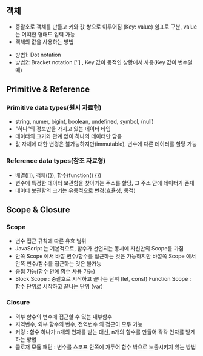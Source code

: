 
 ## 객체
 - 중괄호로 객체를 만들고 키와 값 쌍으로 이루어짐 (Key: value) 쉼표로 구분, value는 어떠한 형태도 입력 가능
 - 객체의 값을 사용하는 방법
  * 방법1: Dot notation
  * 방법2: Bracket notation [‘’] , Key 값이 동적인 상황에서 사용(Key 값이 변수일 때)


  ## Primitive & Reference
  
  ### Primitive data types(원시 자료형)

- string, numer, bigint, boolean, undefined, symbol, (null)
- "하나"의 정보만을 가지고 있는 데이터 타입
- 데이터의 크기와 관계 없이 하나의 데이터만 담음
- 값 자체에 대한 변경은 불가능하지만(immutable), 변수에 다른 데이터를 할당 가능

### Reference data types(참조 자료형)

- 배열([]), 객체({}), 함수(function() {})
- 변수에 특정한 데이터 보관함을 찾아가는 주소를 할당, 그 주소 안에 데이터가 존재
- 데이터 보관함의 크기는 유동적으로 변경(효율성, 동적)

 ## Scope & Closure

 ### Scope

- 변수 접근 규칙에 따른 유효 범위
- JavaScript 는 기본적으로, 함수가 선언되는 동시에 자신만의 Scope를 가짐
- 안쪽 Scope 에서 바깥 변수/함수를 접근하는 것은 가능하지만
바깥쪽 Scope 에서 안쪽 변수/함수를 접근하는 것은 불가능
- 중첩 가능(함수 안에 함수 사용 가능)
- Block Scope : 중괄호로 시작하고 끝나는 단위 (let, const)
Function Scope : 함수 단위로 시작하고 끝나는 단위 (var)

### Closure

- 외부 함수의 변수에 접근할 수 있는 내부함수
- 지역변수, 외부 함수의 변수, 전역변수 의 접근이 모두 가능
- 커링 : 함수 하나가 n개의 인자를 받는 대신, n개의 함수를 만들어 각각 인자를 받게 하는 방법
- 클로저 모듈 패턴 : 변수를 스코프 안쪽에 가두어 함수 밖으로 노출시키지 않는 방법
